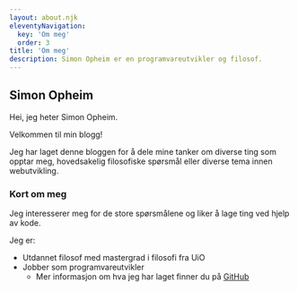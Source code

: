 ```yaml
---
layout: about.njk
eleventyNavigation:
  key: 'Om meg'
  order: 3
title: 'Om meg'
description: Simon Opheim er en programvareutvikler og filosof.
---
```


## Simon Opheim

Hei, jeg heter Simon Opheim.

Velkommen til min blogg!

Jeg har laget denne bloggen for å dele mine tanker om diverse ting som opptar meg, hovedsakelig filosofiske spørsmål eller diverse tema innen webutvikling.

### Kort om meg

Jeg interesserer meg for de store spørsmålene og liker å lage ting ved hjelp av kode.

Jeg er:

- Utdannet filosof med mastergrad i filosofi fra UiO
- Jobber som programvareutvikler
  - Mer informasjon om hva jeg har laget finner du på [GitHub](https://www.github.com/simonvea)

